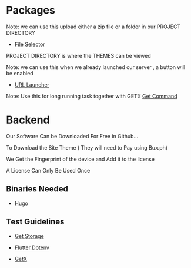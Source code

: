 # Packages

Note: we can use this upload either a zip file or a folder in our PROJECT DIRECTORY
- [File Selector](https://github.com/flutter/plugins/tree/master/packages/file_selector)

PROJECT DIRECTORY is where the THEMES can be viewed

Note: we can use this when we already launched our server , a button will be enabled
- [URL Launcher](https://github.com/flutter/plugins/tree/master/packages/url_launcher/url_launcher)

Note: Use this for long running task together with GETX
[Get Command](https://pub.dev/packages/get_command)

# Backend

Our Software Can be Downloaded For Free in Github...

To Download the Site Theme ( They will need to Pay using Bux.ph)

We Get the Fingerprint of the device and Add it to the license

A License Can Only Be Used Once

## Binaries Needed
- [Hugo](https://github.com/gohugoio/hugo/releases)


 ## Test Guidelines

- [Get Storage](https://github.com/jonataslaw/get_storage/blob/master/test/getstorage_test.dart)

- [Flutter Dotenv](https://github.com/java-james/flutter_dotenv/blob/master/test/dotenv_test.dart)

- [GetX](https://github.com/jonataslaw/getx/tree/master/test)
